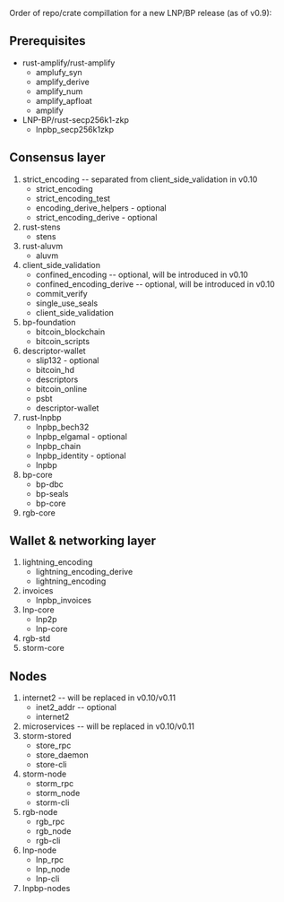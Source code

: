 Order of repo/crate compillation for a new LNP/BP release (as of v0.9):

## Prerequisites

- rust-amplify/rust-amplify
  - amplufy_syn
  - amplify_derive
  - amplify_num
  - amplify_apfloat
  - amplify
- LNP-BP/rust-secp256k1-zkp
  - lnpbp_secp256k1zkp

## Consensus layer

1. strict_encoding -- separated from client_side_validation in v0.10
    - strict_encoding
    - strict_encoding_test
    - encoding_derive_helpers - optional
    - strict_encoding_derive - optional
2. rust-stens
    - stens
3. rust-aluvm
    - aluvm
5. client_side_validation
    - confined_encoding -- optional, will be introduced in v0.10
    - confined_encoding_derive -- optional, will be introduced in v0.10
    - commit_verify
    - single_use_seals
    - client_side_validation
6. bp-foundation
    - bitcoin_blockchain
    - bitcoin_scripts
7. descriptor-wallet
    - slip132 - optional
    - bitcoin_hd
    - descriptors
    - bitcoin_online
    - psbt
    - descriptor-wallet
8. rust-lnpbp
    - lnpbp_bech32
    - lnpbp_elgamal - optional
    - lnpbp_chain
    - lnpbp_identity - optional
    - lnpbp
9. bp-core
    - bp-dbc
    - bp-seals
    - bp-core
10. rgb-core

## Wallet & networking layer

1. lightning_encoding
    - lightning_encoding_derive
    - lightning_encoding
2. invoices
    - lnpbp_invoices
3. lnp-core
    - lnp2p
    - lnp-core
4. rgb-std
5. storm-core

## Nodes

1. internet2 -- will be replaced in v0.10/v0.11
    - inet2_addr -- optional
    - internet2
2. microservices -- will be replaced in v0.10/v0.11
3. storm-stored
    - store_rpc
    - store_daemon
    - store-cli
4. storm-node
    - storm_rpc
    - storm_node
    - storm-cli
5. rgb-node
    - rgb_rpc
    - rgb_node
    - rgb-cli
6. lnp-node
    - lnp_rpc
    - lnp_node
    - lnp-cli
7. lnpbp-nodes
